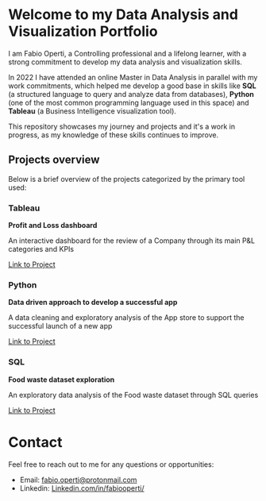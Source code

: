 # **Welcome to my Data Analysis and Visualization Portfolio**

I am Fabio Operti, a Controlling professional and a lifelong learner, with a strong commitment to develop my data analysis and visualization skills.

In 2022 I have attended an online Master in Data Analysis in parallel with my work commitments, which helped me develop a good base in skills like 
**SQL** (a structured language to query and analyze data from databases), **Python** (one of the most common programming language used in this space) and 
**Tableau** (a Business Intelligence visualization tool).

This repository showcases my journey and projects and it's a work in progress, as my knowledge of these skills continues to improve.

## Projects overview

Below is a brief overview of the projects categorized by the primary tool used:

### Tableau

**Profit and Loss dashboard**

An interactive dashboard for the review of a Company through its main P&L categories and KPIs

[Link to Project](https://github.com/fabiooperti/Fabio-Operti---Data-analytics-project/tree/main/Tableau%20project)

### Python

**Data driven approach to develop a successful app**

A data cleaning and exploratory analysis of the App store to support the successful launch of a new app

[Link to Project](https://github.com/fabiooperti/Fabio-Operti---Data-analytics-project/tree/main/Python%20project)

### SQL

**Food waste dataset exploration**

An exploratory data analysis of the Food waste dataset through SQL queries

[Link to Project](https://github.com/fabiooperti/Fabio-Operti---Data-analytics-project/tree/main/SQL%20project)

# Contact

Feel free to reach out to me for any questions or opportunities:
- Email: fabio.operti@protonmail.com
- Linkedin: [Linkedin.com/in/fabiooperti/](https://www.linkedin.com/in/fabiooperti/)
